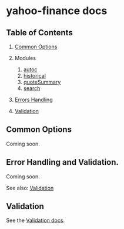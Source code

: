 # yahoo-finance docs

## Table of Contents

1. [Common Options](#common-options)

1. Modules
    1. [autoc](./modules/autoc.md)
    1. [historical](./modules/historical.md)
    1. [quoteSummary](./modules/quoteSummary.md)
    1. [search](./modules/search.md)

1. [Errors Handling](#error-handling)

1. [Validation](./validation.md)

<a name="common-options"></a>
## Common Options

Coming soon.

<a name="error-handling"></name>
## Error Handling and Validation.

Coming soon.

See also: [Validation](./validation.md)

## Validation

See the [Validation docs](./validation.md).
